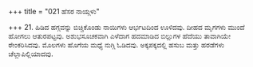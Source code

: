 +++
title = "021 ಹೆಸರ ನಾಯ್ಗಳು"

+++
21. ಹಿಡಿದ ಹಗ್ಗವನ್ನು ಬಿಚ್ಚಿಕೊಂಡು ನಾಯಿಗಳು ಆರ್ಭಟದಿಂದ ಊಳಿದವು. ದೀಹದ ಮೃಗಗಳು ಮುಂದೆ ಹೋಗಲು ಆತುರಪಟ್ಟವು. ಅಶುಭಸೂಚಕವಾಗಿ ಎಳೆದಾಗ ಹದಮಾಡಿದ ಬಿಲ್ಲುಗಳ ಹೆದೆಯು ತಾವಾಗಿಯೇ ಠೇಂಕರಿಸಿದವು. ಮೊಲಗಳು ಹೊಗೆಯ ಮಧ್ಯೆ ನುಗ್ಗಿ ಓಡಿದವು. ಅಕ್ಕಪಕ್ಕದಲ್ಲಿ ಹಸುಬ ಮತ್ತು ಹರಡೆಗಳು ಚೆಲ್ಲಾಪಿಲ್ಲಿಯಾದವು.